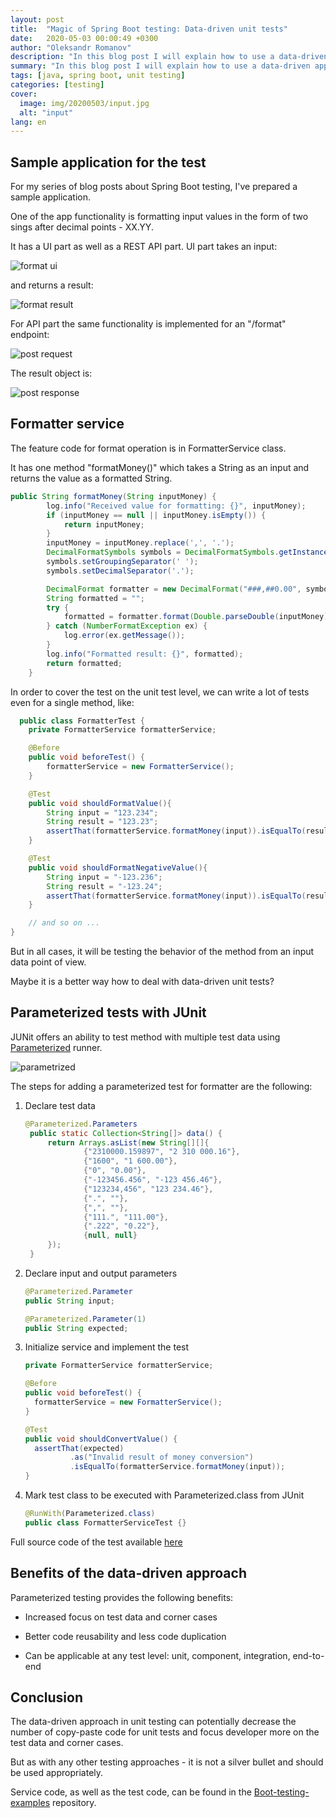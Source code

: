 ```yaml
---
layout: post
title:  "Magic of Spring Boot testing: Data-driven unit tests"
date:   2020-05-03 00:00:49 +0300
author: "Oleksandr Romanov"
description: "In this blog post I will explain how to use a data-driven approach for unit testing"
summary: "In this blog post I will explain how to use a data-driven approach for unit testing"
tags: [java, spring boot, unit testing]
categories: [testing]
cover:
  image: img/20200503/input.jpg
  alt: "input"
lang: en
---
```


## Sample application for the test

For my series of blog posts about Spring Boot testing, I've prepared a sample application.  

One of the app functionality is formatting input values in the form of two sings after decimal points - XX.YY.  

It has a UI part as well as a REST API part.
UI part takes an input:  

![format ui](/img/20200503/format-ui.png)  

and returns a result:  

![format result](/img/20200503/format-result-ui.png)  

For API part the same functionality is implemented for an "/format" endpoint:  

![post request](/img/20200503/post-request.png)  

The result object is:  

![post response](/img/20200503/post-response.png)

## Formatter service

The feature code for format operation is in FormatterService class.

It has one method "formatMoney()" which takes a String as an input and returns the value as a formatted String.

``` java
public String formatMoney(String inputMoney) {
        log.info("Received value for formatting: {}", inputMoney);
        if (inputMoney == null || inputMoney.isEmpty()) {
            return inputMoney;
        }
        inputMoney = inputMoney.replace(',', '.');
        DecimalFormatSymbols symbols = DecimalFormatSymbols.getInstance();
        symbols.setGroupingSeparator(' ');
        symbols.setDecimalSeparator('.');

        DecimalFormat formatter = new DecimalFormat("###,##0.00", symbols);
        String formatted = "";
        try {
            formatted = formatter.format(Double.parseDouble(inputMoney));
        } catch (NumberFormatException ex) {
            log.error(ex.getMessage());
        }
        log.info("Formatted result: {}", formatted);
        return formatted;
    }
```

In order to cover the test on the unit test level, we can write a lot of tests even for a single method, like:

``` java
  public class FormatterTest {
    private FormatterService formatterService;

    @Before
    public void beforeTest() {
        formatterService = new FormatterService();
    }

    @Test
    public void shouldFormatValue(){
        String input = "123.234";
        String result = "123.23";
        assertThat(formatterService.formatMoney(input)).isEqualTo(result);
    }

    @Test
    public void shouldFormatNegativeValue(){
        String input = "-123.236";
        String result = "-123.24";
        assertThat(formatterService.formatMoney(input)).isEqualTo(result);
    }

    // and so on ...
}
```

But in all cases, it will be testing the behavior of the method from an input data point of view.  

Maybe it is a better way how to deal with data-driven unit tests?

## Parameterized tests with JUnit

JUNit offers an ability to test method with multiple test data using [Parameterized][PARA] runner.  

![parametrized](/img/20200503/parameterized-result.png)  

The steps for adding a parameterized test for formatter are the following:

1. Declare test data
  
   ``` java
   @Parameterized.Parameters
    public static Collection<String[]> data() {
        return Arrays.asList(new String[][]{
                {"2310000.159897", "2 310 000.16"},
                {"1600", "1 600.00"},
                {"0", "0.00"},
                {"-123456.456", "-123 456.46"},
                {"123234,456", "123 234.46"},
                {".", ""},
                {",", ""},
                {"111.", "111.00"},
                {".222", "0.22"},
                {null, null}
        });
    }
    ```
  
2. Declare input and output parameters
  
      ``` java
    @Parameterized.Parameter
    public String input;

    @Parameterized.Parameter(1)
    public String expected;
    ```

3. Initialize service and implement the test

      ``` java
    private FormatterService formatterService;

    @Before
    public void beforeTest() {
        formatterService = new FormatterService();
    }

    @Test
    public void shouldConvertValue() {
        assertThat(expected)
                .as("Invalid result of money conversion")
                .isEqualTo(formatterService.formatMoney(input));
    }
    ```

4. Mark test class to be executed with Parameterized.class from JUnit
  
    ``` java
    @RunWith(Parameterized.class)
    public class FormatterServiceTest {}
    ```  

Full source code of the test available [here][Code]

## Benefits of the data-driven approach

Parameterized testing provides the following benefits:

- Increased focus on test data and corner cases

- Better code reusability and less code duplication

- Can be applicable at any test level: unit, component, integration, end-to-end

## Conclusion

The data-driven approach in unit testing can potentially decrease the number of copy-paste code for unit tests and focus developer more on the test data and corner cases.  

But as with any other testing approaches - it is not a silver bullet and should be used appropriately.  

Service code, as well as the test code, can be found in the [Boot-testing-examples][BTE] repository.  

[BTE]: https://github.com/alexromanov/boot-testing-examples
[PARA]: https://github.com/junit-team/junit4/wiki/Parameterized-tests
[Code]: https://github.com/alexromanov/boot-testing-examples/blob/master/src/test/java/alexromanov/boottestingexamples/service/FormatterServiceTest.java
